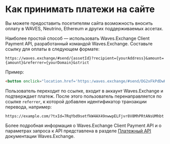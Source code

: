 # Как принимать платежи на сайте

Вы можете предоставить посетителям сайта возможность вносить оплату в WAVES, Neutrino, Ethereum и других поддерживаемых ассетах.

Наиболее простой способ — использовать Waves.Exchange Client Payment API, разработанный командой Waves.Exchange. Составьте ссылку для оплаты в следующем формате:

```http
https://waves.exchange/#send/{assetId}?recipient={yourAddress}&amount={amount}&referrer={yourDomain}&strict
```

Пример:

```html
<button onclick="location.href='https:/waves.exchange/#send/DG2xFkPdDwKUoBkzGAhQtLpSGzfXLiCYPEzeKH2Ad24p?recipient=3P8pGyzZL9AUuFs9YRYPDV3vm73T48ptZxs&amount=1.2&referrer=https%3A%2F%2Fexample.com&strict'">1.2 USDN</button>
```

Пользователь переходит по ссылке, входит в аккаунт Waves.Exchange и подтверждает платеж. После этого пользователь перенаправляется по ссылке `referrer`, к которой добавлен идентификатор транзакции перевода, например:

```http
https://example.com/?txId=7RqYbd9setfkW4AX49nwwpELFjvr8V8MhPRtANsUMhbt
```

Более подробная информация о Waves.Exchange Client Payment API и о параметрах запроса к API представлена в разделе [Платежный API](https://docs.waves.exchange/ru/waves-exchange/waves-exchange-client-api/waves-exchange-client-payment-api) документации Waves.Exchange.
